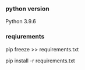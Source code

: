 ### python version
Python 3.9.6

### reqiurements 
pip freeze >> requirements.txt

pip install -r requirements.txt
